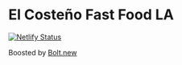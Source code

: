 # El Costeño Fast Food LA
[![Netlify Status](https://api.netlify.com/api/v1/badges/82662e82-3d73-41ea-a924-df6517f900e8/deploy-status)](https://app.netlify.com/sites/elcosteno-fast-food-la/deploys)

Boosted by [Bolt.new](https://bolt.new/)


